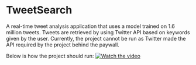 # TweetSearch

A real-time tweet analysis application that uses a model trained on 1.6 million tweets. Tweets are retrieved by using Twitter API based on keywords given by the user. Currently, the project cannot be run as Twitter made the API required by the project behind the paywall. 

Below is how the project should run:
[![Watch the video](https://img.youtube.com/vi/)](https://www.youtube.com/embed/yvhQkRc0jKg)
